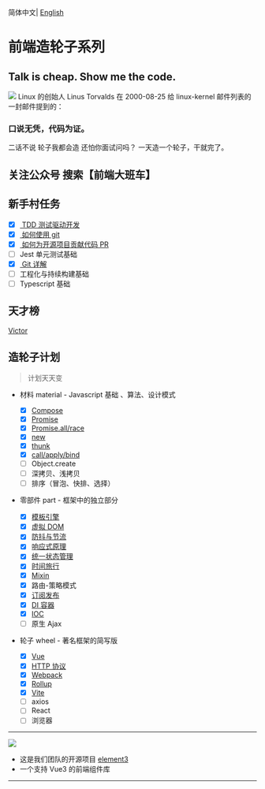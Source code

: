 简体中文| [English](./README.en-US.md)

# 前端造轮子系列

## Talk is cheap. Show me the code.

![](https://p9-juejin.byteimg.com/tos-cn-i-k3u1fbpfcp/3556bd78c0004d7598181c02659b35b8~tplv-k3u1fbpfcp-watermark.image)
Linux 的创始人 Linus Torvalds 在 2000-08-25 给 linux-kernel 邮件列表的一封邮件提到的：

### 口说无凭，代码为证。

二话不说 轮子我都会造 还怕你面试问吗？
一天造一个轮子，干就完了。

## 关注公众号 搜索【前端大班车】

## 新手村任务

- [x] [ TDD 测试驱动开发 ](https://juejin.cn/post/6989541212105981966)
- [x] [ 如何使用 git ](https://juejin.cn/post/6989541212105981966)
- [x] [ 如何为开源项目贡献代码 PR ](https://juejin.cn/post/6989541212105981966)
- [ ] Jest 单元测试基础
- [x] [ Git 详解 ](https://juejin.cn/post/6844904199189184525)
- [ ] 工程化与持续构建基础
- [ ] Typescript 基础

## 天才榜

[Victor](https://github.com/xiaowu55)


## 造轮子计划

> 计划天天变

- 材料 material - Javascript 基础 、算法、设计模式
  - [x] [Compose](https://juejin.cn/post/6893338774088974343)
  - [x] [Promise](/01-material/promise/)
  - [x] [Promise.all/race](/01-material/promise_all_race/)
  - [x] [new](/01-material/new/)
  - [x] [thunk](/01-material/thunk/)
  - [x] [call/apply/bind](/01-material/call-apply-bind/)
  - [ ] Object.create
  - [ ] 深拷贝、浅拷贝
  - [ ] 排序（冒泡、快排、选择）
- 零部件 part - 框架中的独立部分

  - [x] [模板引擎](https://www.bilibili.com/video/BV1Tr4y1w7v5?p=1)
  - [x] [虚拟 DOM](/01-material/dom-diff/)
  - [x] [防抖与节流](https://juejin.im/post/6885250789825052679)
  - [x] [响应式原理](https://juejin.im/post/6885546581438201869)
  - [x] [统一状态管理](https://juejin.im/post/6886002492577234952)
  - [x] [时间旅行](https://www.bilibili.com/video/BV1Tr4y1w7v5?p=3)
  - [x] [Mixin](https://juejin.cn/post/6891935359651807239)
  - [x] 路由-策略模式
  - [x] [订阅发布](/02-part/subscribe/)
  - [x] [DI 容器](/01-material/di/)
  - [x] [IOC](/01-material/ioc/)
  - [ ] 原生 Ajax

- 轮子 wheel - 著名框架的简写版
  - [x] [Vue](https://www.bilibili.com/video/BV1hV411q7S8)
  - [x] [HTTP 协议](/03-wheel/http-server/)
  - [x] [Webpack](https://www.bilibili.com/video/BV1dV411p7gp)
  - [x] [Rollup](https://www.bilibili.com/video/BV1Df4y1n777)
  - [x] [Vite](/03-wheel/build_tools/vite/)
  - [ ] axios
  - [ ] React
  - [ ] 浏览器

---

![](//p3-juejin.byteimg.com/tos-cn-i-k3u1fbpfcp/058f20e8cee84bdb9c0a62b36dc084e5~tplv-k3u1fbpfcp-zoom-1.image)

- 这是我们团队的开源项目 [element3](https://github.com/kkbjs/element3)
- 一个支持 Vue3 的前端组件库

---
